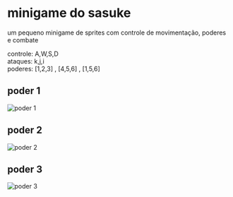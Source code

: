 # minigame do sasuke

um pequeno minigame de sprites
com controle de movimentação,
poderes e combate

controle: A,W,S,D\
ataques: k,j,i\
poderes: [1,2,3] , [4,5,6] , [1,5,6]

## poder 1

![poder 1](https://github.com/gabriel-ferreira-da-silva/sasuke-game/blob/master/images/s2.png)

## poder 2

![poder 2](https://github.com/gabriel-ferreira-da-silva/sasuke-game/blob/master/images/s1.png)

## poder 3

![poder 3](https://github.com/gabriel-ferreira-da-silva/sasuke-game/blob/master/images/s4.png)